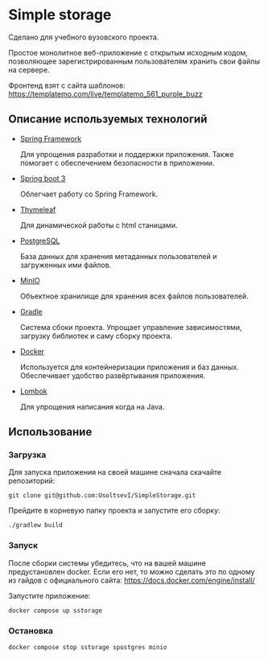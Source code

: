 # Simple storage

Сделано для учебного вузовского проекта.

Простое монолитное веб-приложение с открытым исходным кодом,
позволяющее зарегистрированным
пользователям хранить свои файлы на сервере.

Фронтенд взят с сайта шаблонов: https://templatemo.com/live/templatemo_561_purple_buzz

## Описание используемых технологий

- [Spring Framework](https://spring.io/)

  Для упрощения разработки и поддержки приложения.
  Также помогает с обеспечением безопасности в приложении.

- [Spring boot 3](https://spring.io/projects/spring-boot)

  Облегчает работу со Spring Framework.

- [Thymeleaf](https://www.thymeleaf.org/)

  Для динамической работы с html станицами.

- [PostgreSQL](https://www.postgresql.org/)
    
  База данных для хранения метаданных пользователей
  и загруженных ими файлов.

- [MinIO](https://min.io/)

  Объектное хранилище для хранения всех 
  файлов пользователей.

- [Gradle](https://gradle.org/)

  Система сбоки проекта. Упрощает управление 
  зависимостями, загрузку библиотек и саму сборку проекта.

- [Docker](https://www.docker.com/)

  Используется для контейнеризации приложения 
  и баз данных. Обеспечивает удобство развёртывания
  приложения.

- [Lombok](https://projectlombok.org/)

  Для упрощения написания когда на Java.


## Использование

### Загрузка

Для запуска приложения на своей
машине сначала скачайте репозиторий:
```shell
git clone git@github.com:UsoltsevI/SimpleStorage.git
```

Прейдите в корневую папку проекта и запустите его
сборку:
```shell
./gradlew build
```

### Запуск

После сборки системы убедитесь, что на вашей
машине предустановлен docker. Если его нет, то 
можно сделать это по одному из гайдов с официального сайта: 
https://docs.docker.com/engine/install/

Запустите приложение:
```shell
docker compose up sstorage
```

### Остановка

```shell
docker compose stop sstorage spostgres minio
```
